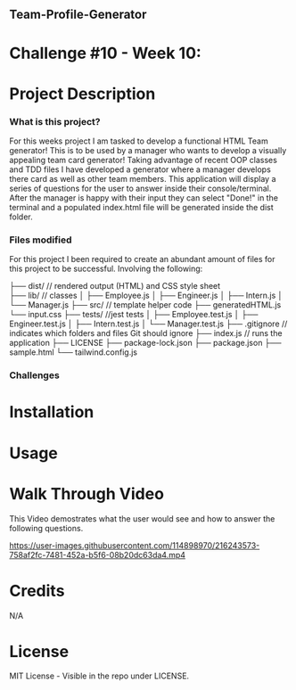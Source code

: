 ## Team-Profile-Generator
# Challenge #10 - Week 10:

# Project Description
### What is this project?
For this weeks project I am tasked to develop a functional HTML Team generator! This is to be used by a manager who wants to develop a visually appealing team card generator! Taking advantage of recent OOP classes and TDD files I have developed a generator where a manager develops there card as well as other team members. This application will display a series of questions for the user to answer inside their console/terminal. After the manager is happy with their input they can select "Done!" in the terminal and a populated index.html file will be generated inside the dist folder. 

### Files modified
For this project I been required to create an abundant amount of files for this project to be successful. Involving the following:

├── dist/                  // rendered output (HTML) and CSS style sheet      
├── lib/                   // classes
│   ├── Employee.js
│   ├── Engineer.js
│   ├── Intern.js
│   └── Manager.js
├── src/                   // template helper code 
    ├── generatedHTML.js
    └── input.css
├── tests/           //jest tests
│   ├── Employee.test.js
│   ├── Engineer.test.js
│   ├── Intern.test.js
│   └── Manager.test.js
├── .gitignore             // indicates which folders and files Git should ignore
├── index.js               // runs the application
├── LICENSE
├── package-lock.json
├── package.json 
├── sample.html
└── tailwind.config.js

### Challenges


# Installation


# Usage


# Walk Through Video
This Video demostrates what the user would see and how to answer the following questions. 


https://user-images.githubusercontent.com/114898970/216243573-758af2fc-7481-452a-b5f6-08b20dc63da4.mp4


# Credits
N/A

# License
MIT License - Visible in the repo under LICENSE.











